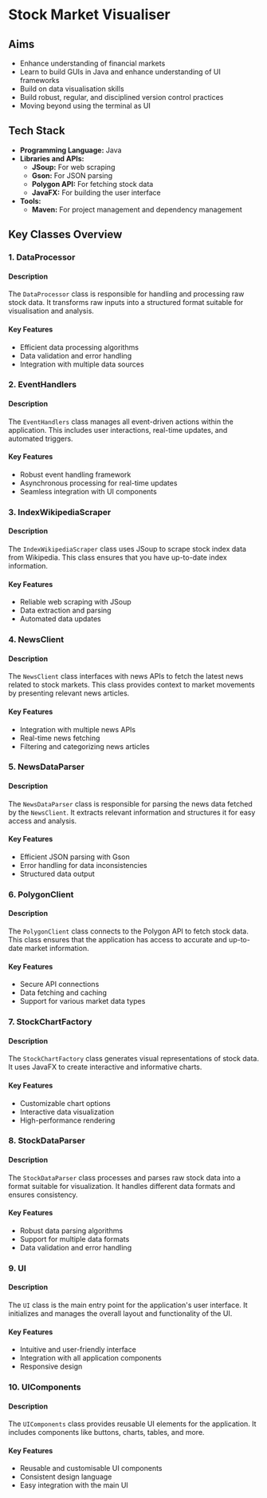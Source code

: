 # Stock Market Visualiser
## Aims
- Enhance understanding of financial markets
- Learn to build GUIs in Java and enhance understanding of UI frameworks
- Build on data visualisation skills
- Build robust, regular, and disciplined version control practices
- Moving beyond using the terminal as UI

## Tech Stack

- **Programming Language:** Java
- **Libraries and APIs:**
  - **JSoup:** For web scraping
  - **Gson:** For JSON parsing
  - **Polygon API:** For fetching stock data
  - **JavaFX:** For building the user interface
- **Tools:**
  - **Maven:** For project management and dependency management

## Key Classes Overview

### 1. DataProcessor

#### Description
The `DataProcessor` class is responsible for handling and processing raw stock data. It transforms raw inputs into a structured format suitable for visualisation and analysis.

#### Key Features
- Efficient data processing algorithms
- Data validation and error handling
- Integration with multiple data sources

### 2. EventHandlers

#### Description
The `EventHandlers` class manages all event-driven actions within the application. This includes user interactions, real-time updates, and automated triggers.

#### Key Features
- Robust event handling framework
- Asynchronous processing for real-time updates
- Seamless integration with UI components

### 3. IndexWikipediaScraper

#### Description
The `IndexWikipediaScraper` class uses JSoup to scrape stock index data from Wikipedia. This class ensures that you have up-to-date index information.

#### Key Features
- Reliable web scraping with JSoup
- Data extraction and parsing
- Automated data updates

### 4. NewsClient

#### Description
The `NewsClient` class interfaces with news APIs to fetch the latest news related to stock markets. This class provides context to market movements by presenting relevant news articles.

#### Key Features
- Integration with multiple news APIs
- Real-time news fetching
- Filtering and categorizing news articles

### 5. NewsDataParser

#### Description
The `NewsDataParser` class is responsible for parsing the news data fetched by the `NewsClient`. It extracts relevant information and structures it for easy access and analysis.

#### Key Features
- Efficient JSON parsing with Gson
- Error handling for data inconsistencies
- Structured data output

### 6. PolygonClient

#### Description
The `PolygonClient` class connects to the Polygon API to fetch stock data. This class ensures that the application has access to accurate and up-to-date market information.

#### Key Features
- Secure API connections
- Data fetching and caching
- Support for various market data types

### 7. StockChartFactory

#### Description
The `StockChartFactory` class generates visual representations of stock data. It uses JavaFX to create interactive and informative charts.

#### Key Features
- Customizable chart options
- Interactive data visualization
- High-performance rendering

### 8. StockDataParser

#### Description
The `StockDataParser` class processes and parses raw stock data into a format suitable for visualization. It handles different data formats and ensures consistency.

#### Key Features
- Robust data parsing algorithms
- Support for multiple data formats
- Data validation and error handling

### 9. UI

#### Description
The `UI` class is the main entry point for the application's user interface. It initializes and manages the overall layout and functionality of the UI.

#### Key Features
- Intuitive and user-friendly interface
- Integration with all application components
- Responsive design

### 10. UIComponents

#### Description
The `UIComponents` class provides reusable UI elements for the application. It includes components like buttons, charts, tables, and more.

#### Key Features
- Reusable and customisable UI components
- Consistent design language
- Easy integration with the main UI

